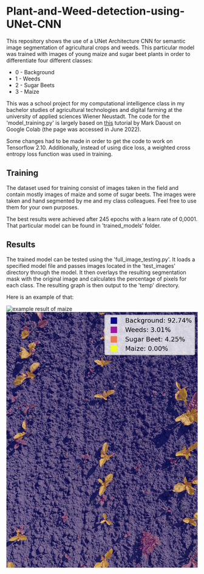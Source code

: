 # Plant-and-Weed-detection-using-UNet-CNN

This repository shows the use of a UNet Architecture CNN for semantic image segmentation of agricultural crops and weeds.
This particular model was trained with images of young maize and sugar beet plants in order to differentiate four different classes:
- 0 - Background
- 1 - Weeds
- 2 - Sugar Beets
- 3 - Maize

This was a school project for my computational intelligence class in my bachelor studies of agricultural technologies and digital farming at the university of applied sciences Wiener Neustadt.
The code for the 'model_training.py' is largely based on [this](https://colab.research.google.com/github/MarkDaoust/models/blob/segmentation_blogpost/samples/outreach/blogs/segmentation_blogpost/image_segmentation.ipynb#scrollTo=7Plun_k1dAML) tutorial by Mark Daoust on Google Colab (the page was accessed in June 2022).

Some changes had to be made in order to get the code to work on Tensorflow 2.10.
Additionally, instead of using dice loss, a weighted cross entropy loss function was used in training.

## Training

The dataset used for training consist of images taken in the field and contain mostly images of maize and some of sugar beets.
The images were taken and hand segmented by me and my class colleagues. Feel free to use them for your own purposes.

The best results were achieved after 245 epochs with a learn rate of 0,0001. That particular model can be found in 'trained_models' folder.

## Results

The trained model can be tested using the 'full_image_testing.py'. It loads a specified model file and passes images located in the 'test_images' directory through the model. It then overlays the resulting segmentation mask with the original image and calculates the percentage of pixels for each class. The resulting graph is then output to the 'temp' directory.

Here is an example of that:

![example result of maize](/results/full_image_test4.png)
![example result of sugar beets](/results/full_image_test9.png)
